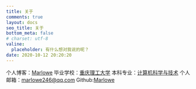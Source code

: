 ```yaml
---
title: 关于
comments: true
layout: docs
seo_title: 关于
bottom_meta: false
# charset: utf-8
valine:
  placeholder: 有什么想对我说的呢？
date: 2020-10-12 20:20:20
---
```


<i class="fa fa-user" style="width:20px;text-align:center"></i>个人博客：[Marlowe](https://Xmmarlowe.github.io)
<i class="fa fa-graduation-cap" aria-hidden="true" style="width:20px;text-align:center"></i>毕业学校：[重庆理工大学](https://www.cqut.edu.cn/)
<i class="fa fa-book" aria-hidden="true" style="width:20px;text-align:center"></i>本科专业：[计算机科学与技术](https://www.cqut.edu.cn/)
<i class="fa fa-envelope" aria-hidden="true" style="width:20px;text-align:center"></i>个人邮箱：[marlowe246@qq.com](mailto:marlowe246@qq.com)
<i class="fa fa-github" style="width:20px;text-align:center"></i>Github:[Marlowe](https://github.com/xmmarlowe)
